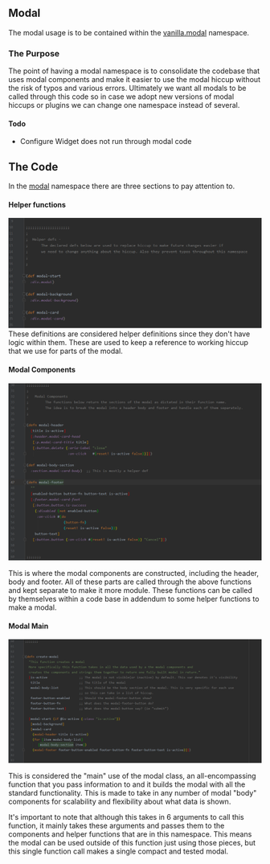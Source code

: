 ## Modal

The modal usage is to be contained within the 
[vanilla.modal](../src/cljs/vanilla/modal.cljs) namespace.


### The Purpose

The point of having a modal namespace is to consolidate the codebase that uses
modal components and make it easier to use the modal hiccup without the risk
of typos and various errors. Ultimately we want all modals to be called 
through this code so in case we adopt new versions of modal hiccups or 
plugins we can change one namespace instead of several.

#### Todo

- Configure Widget does not run through modal code 

## The Code

In the [modal](../src/cljs/vanilla/modal.cljs) namespace there are three sections to pay attention to.

#### Helper functions

![](images/modal_helper_functions.png)
These definitions are considered helper definitions since they don't have
logic within them. These are used to keep a reference to working hiccup
that we use for parts of the modal. 

#### Modal Components

![](images/modal_components.png)

This is where the modal components are constructed, including the header,
body and footer. All of these parts are called through the above functions
and kept separate to make it more module. These functions can be called 
by themselves within a code base in addendum to some helper functions
to make a modal.


#### Modal Main

![](images/modal_main.png)

This is considered the "main" use of the modal class, an all-encompassing 
function that you pass information to and it builds the modal with all
the standard functionality. This is made to take in any number of modal
"body" components for scalability and flexibility about what data is shown.

It's important to note that although this takes in 6 arguments to call
this function, it mainly takes these arguments and passes them to 
the components and helper functions that are in this namespace. This means
the modal can be used outside of this function just using those pieces,
but this single function call makes a single compact and tested modal.